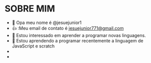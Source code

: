 # SOBRE MIM 
- 👋 Opa meu nome é @jesuejunior1   
- 👍  :Meu email de contato é jesuejunior771@gmail.com
- 👀 Estou interessado em aprender a programar novas linguagens.
- 🌱 Estou aprendendo a programar recentemente a linguagem de JavaScript e scratch
- 
-


